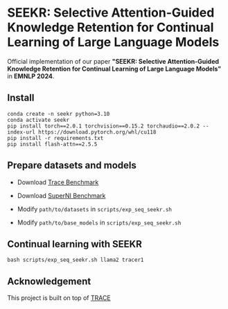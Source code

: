 # SEEKR: Selective Attention-Guided Knowledge Retention for Continual Learning of Large Language Models

Official implementation of our paper **"SEEKR: Selective Attention-Guided Knowledge Retention for Continual Learning of Large Language Models"** in **EMNLP 2024**.

## Install

```
conda create -n seekr python=3.10
conda activate seekr
pip install torch==2.0.1 torchvision==0.15.2 torchaudio==2.0.2 --index-url https://download.pytorch.org/whl/cu118
pip install -r requirements.txt
pip install flash-attn==2.5.5
```


## Prepare datasets and models

- Download [Trace Benchmark](https://github.com/BeyonderXX/TRACE)
- Download [SuperNI Benchmark](https://drive.google.com/file/d/18h8PNOKbjcaK5DpFlxF45M6of4qIsr-2/view?usp=sharing)

- Modify ``path/to/datasets`` in ``scripts/exp_seq_seekr.sh``
- Modify ``path/to/base_models`` in ``scripts/exp_seq_seekr.sh``

## Continual learning with SEEKR

```
bash scripts/exp_seq_seekr.sh llama2 tracer1
```

## Acknowledgement

This project is built on top of [TRACE](https://github.com/BeyonderXX/TRACE)

